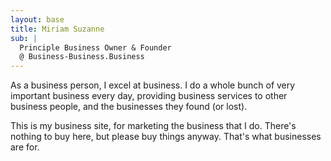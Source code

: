 ```yaml
---
layout: base
title: Miriam Suzanne
sub: |
  Principle Business Owner & Founder
  @ Business-Business.Business
---
```


As a business person,
I excel at business.
I do a whole bunch of very important business
every day,
providing business services to other business people,
and the businesses they found (or lost).

This is my business site,
for marketing the business that I do.
There's nothing to buy here,
but please buy things anyway.
That's what businesses are for.

$$$$
